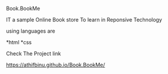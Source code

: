 Book.BookMe

IT a sample Online Book store To learn in Reponsive Technology

using languages are

*html 
*css

 Check The Project link

https://athifbinu.github.io/Book.BookMe/
